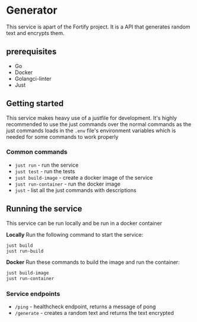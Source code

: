 # Generator
This service is apart of the Fortify project. It is a API that generates random text and encrypts them.

## prerequisites
- Go 
- Docker
- Golangci-linter
- Just


## Getting started
This service makes heavy use of a justfile for development.
It's highly recommended to use the just commands over the normal commands as the just commands loads in the `.env` file's environment variables which is needed for some commands to work properly

### Common commands

- `just run` - run the service
- `just test` - run the tests
- `just build-image` - create a docker image of the service
- `just run-container` - run the docker image
- `just` - list all the just commands with descriptions

## Running the service
This service can be run locally and be run in a docker container

**Locally**
Run the following command to start the service:
```bash
just build
just run-build
```

**Docker**
Run these commands to build the image and run the container:
```bash
just build-image
just run-container
```

### Service endpoints
- `/ping` - healthcheck endpoint, returns a message of pong 
- `/generate` - creates a random text and returns the text encrypted
